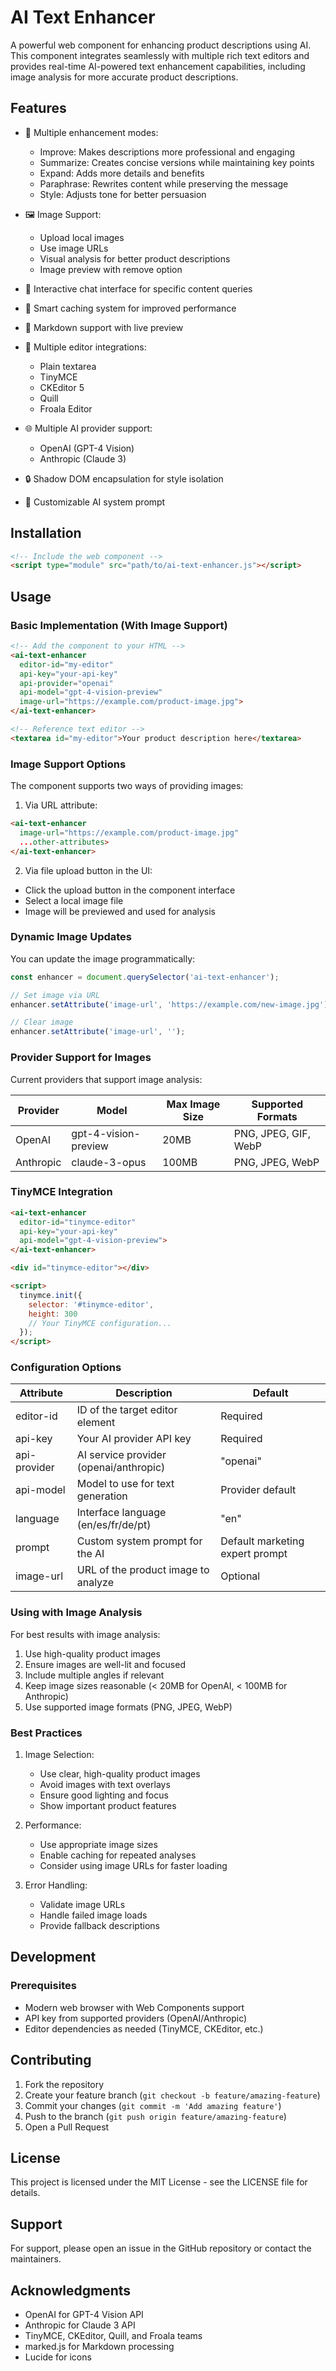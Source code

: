 # AI Text Enhancer

A powerful web component for enhancing product descriptions using AI. This component integrates seamlessly with multiple rich text editors and provides real-time AI-powered text enhancement capabilities, including image analysis for more accurate product descriptions.

## Features

- 🎨 Multiple enhancement modes:
  - Improve: Makes descriptions more professional and engaging
  - Summarize: Creates concise versions while maintaining key points
  - Expand: Adds more details and benefits
  - Paraphrase: Rewrites content while preserving the message
  - Style: Adjusts tone for better persuasion

- 🖼️ Image Support:
  - Upload local images
  - Use image URLs
  - Visual analysis for better product descriptions
  - Image preview with remove option

- 💬 Interactive chat interface for specific content queries
- 🔄 Smart caching system for improved performance
- 📝 Markdown support with live preview
- 🔌 Multiple editor integrations:
  - Plain textarea
  - TinyMCE
  - CKEditor 5
  - Quill
  - Froala Editor
- 🌐 Multiple AI provider support:
  - OpenAI (GPT-4 Vision)
  - Anthropic (Claude 3)
- 🔒 Shadow DOM encapsulation for style isolation
- 🤖 Customizable AI system prompt

## Installation

```html
<!-- Include the web component -->
<script type="module" src="path/to/ai-text-enhancer.js"></script>
```

## Usage

### Basic Implementation (With Image Support)

```html
<!-- Add the component to your HTML -->
<ai-text-enhancer
  editor-id="my-editor"
  api-key="your-api-key"
  api-provider="openai"
  api-model="gpt-4-vision-preview"
  image-url="https://example.com/product-image.jpg">
</ai-text-enhancer>

<!-- Reference text editor -->
<textarea id="my-editor">Your product description here</textarea>
```

### Image Support Options

The component supports two ways of providing images:

1. Via URL attribute:
```html
<ai-text-enhancer
  image-url="https://example.com/product-image.jpg"
  ...other-attributes>
</ai-text-enhancer>
```

2. Via file upload button in the UI:
- Click the upload button in the component interface
- Select a local image file
- Image will be previewed and used for analysis

### Dynamic Image Updates

You can update the image programmatically:

```javascript
const enhancer = document.querySelector('ai-text-enhancer');

// Set image via URL
enhancer.setAttribute('image-url', 'https://example.com/new-image.jpg');

// Clear image
enhancer.setAttribute('image-url', '');
```

### Provider Support for Images

Current providers that support image analysis:

| Provider  | Model              | Max Image Size | Supported Formats |
|-----------|-------------------|----------------|------------------|
| OpenAI    | gpt-4-vision-preview | 20MB          | PNG, JPEG, GIF, WebP |
| Anthropic | claude-3-opus     | 100MB         | PNG, JPEG, WebP |

### TinyMCE Integration

```html
<ai-text-enhancer
  editor-id="tinymce-editor"
  api-key="your-api-key"
  api-model="gpt-4-vision-preview">
</ai-text-enhancer>

<div id="tinymce-editor"></div>

<script>
  tinymce.init({
    selector: '#tinymce-editor',
    height: 300
    // Your TinyMCE configuration...
  });
</script>
```

### Configuration Options

| Attribute | Description | Default |
|-----------|-------------|---------|
| editor-id | ID of the target editor element | Required |
| api-key | Your AI provider API key | Required |
| api-provider | AI service provider (openai/anthropic) | "openai" |
| api-model | Model to use for text generation | Provider default |
| language | Interface language (en/es/fr/de/pt) | "en" |
| prompt | Custom system prompt for the AI | Default marketing expert prompt |
| image-url | URL of the product image to analyze | Optional |

### Using with Image Analysis

For best results with image analysis:

1. Use high-quality product images
2. Ensure images are well-lit and focused
3. Include multiple angles if relevant
4. Keep image sizes reasonable (< 20MB for OpenAI, < 100MB for Anthropic)
5. Use supported image formats (PNG, JPEG, WebP)

### Best Practices

1. Image Selection:
   - Use clear, high-quality product images
   - Avoid images with text overlays
   - Ensure good lighting and focus
   - Show important product features

2. Performance:
   - Use appropriate image sizes
   - Enable caching for repeated analyses
   - Consider using image URLs for faster loading

3. Error Handling:
   - Validate image URLs
   - Handle failed image loads
   - Provide fallback descriptions

## Development

### Prerequisites

- Modern web browser with Web Components support
- API key from supported providers (OpenAI/Anthropic)
- Editor dependencies as needed (TinyMCE, CKEditor, etc.)

## Contributing

1. Fork the repository
2. Create your feature branch (`git checkout -b feature/amazing-feature`)
3. Commit your changes (`git commit -m 'Add amazing feature'`)
4. Push to the branch (`git push origin feature/amazing-feature`)
5. Open a Pull Request

## License

This project is licensed under the MIT License - see the LICENSE file for details.

## Support

For support, please open an issue in the GitHub repository or contact the maintainers.

## Acknowledgments

- OpenAI for GPT-4 Vision API
- Anthropic for Claude 3 API
- TinyMCE, CKEditor, Quill, and Froala teams
- marked.js for Markdown processing
- Lucide for icons